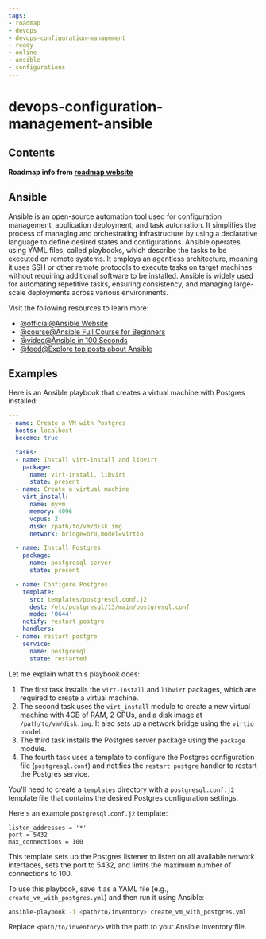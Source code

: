 ```yaml
---
tags:
- roadmap
- devops
- devops-configuration-management
- ready
- online
- ansible
- configurations
---
```


# devops-configuration-management-ansible

## Contents

__Roadmap info from [roadmap website](https://roadmap.sh/devops/ansible@h9vVPOmdUSeEGVQQaSTH5)__

## Ansible

Ansible is an open-source automation tool used for configuration management, application deployment, and task automation. It simplifies the process of managing and orchestrating infrastructure by using a declarative language to define desired states and configurations. Ansible operates using YAML files, called playbooks, which describe the tasks to be executed on remote systems. It employs an agentless architecture, meaning it uses SSH or other remote protocols to execute tasks on target machines without requiring additional software to be installed. Ansible is widely used for automating repetitive tasks, ensuring consistency, and managing large-scale deployments across various environments.

Visit the following resources to learn more:

* [@official@Ansible Website](https://www.ansible.com/)
* [@course@Ansible Full Course for Beginners](https://www.youtube.com/watch?v=9Ua2b06oAr4)
* [@video@Ansible in 100 Seconds](https://www.youtube.com/watch?v=xRMPKQweySE)
* [@feed@Explore top posts about Ansible](https://app.daily.dev/tags/ansible?ref=roadmapsh)

## Examples

Here is an Ansible playbook that creates a virtual machine with Postgres installed:

```yaml
---
- name: Create a VM with Postgres
  hosts: localhost
  become: true

  tasks:
  - name: Install virt-install and libvirt
    package:
      name: virt-install, libvirt
      state: present
  - name: Create a virtual machine
    virt_install:
      name: myvm
      memory: 4096
      vcpus: 2
      disk: /path/to/vm/disk.img
      network: bridge=br0,model=virtio

  - name: Install Postgres
    package:
      name: postgresql-server
      state: present

  - name: Configure Postgres
    template:
      src: templates/postgresql.conf.j2
      dest: /etc/postgresql/13/main/postgresql.conf
      mode: '0644'
    notify: restart postgre
    handlers:
  - name: restart postgre
    service:
      name: postgresql
      state: restarted
```

Let me explain what this playbook does:

1. The first task installs the `virt-install` and `libvirt` packages, which are required to create a virtual machine.
2. The second task uses the `virt_install` module to create a new virtual machine with 4GB of RAM, 2 CPUs, and a disk image at `/path/to/vm/disk.img`. It also sets up a network bridge using the `virtio` model.
3. The third task installs the Postgres server package using the `package`
module.
4. The fourth task uses a template to configure the Postgres configuration file (`postgresql.conf`) and notifies the `restart postgre` handler to restart the Postgres service.

You'll need to create a `templates` directory with a `postgresql.conf.j2` template file that contains the desired Postgres configuration settings.

Here's an example `postgresql.conf.j2` template:

```jinja2
listen_addresses = '*'
port = 5432
max_connections = 100
```

This template sets up the Postgres listener to listen on all available network interfaces, sets the port to 5432, and limits the maximum number of connections to 100.

To use this playbook, save it as a YAML file (e.g., `create_vm_with_postgres.yml`) and then run it using Ansible:

```bash
ansible-playbook -i <path/to/inventory> create_vm_with_postgres.yml
```

Replace `<path/to/inventory>` with the path to your Ansible inventory file.
